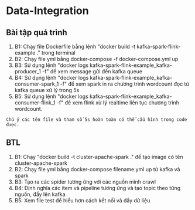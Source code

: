 # Data-Integration

## Bài tập quá trình
1. B1: Chạy file Dockerfile bằng lệnh "docker build -t kafka-spark-flink-example ." trong terminal
2. B2: Chạy file yml bằng docker-compose -f docker-compose.yml up
3. B3: Sử dụng lệnh "docker logs kafka-spark-flink-example_kafka-producer_1 -f" để xem message gửi đến kafka queue
4. B4: Sử dụng lệnh "docker logs kafka-spark-flink-example_kafka-consumer-spark_1 -f" để xem spark in ra chương trình wordcount đọc từ kafka queue xử lý trong 5s
5. B5: Sử dụng lệnh "docker logs kafka-spark-flink-example_kafka-consumer-flink_1 -f" để xem flink xử lý realtime liên tục chương trình wordcount.

```
Chú ý các tên file và tham số 5s hoàn toàn có thể cấu hình trong code được.
```



## BTL
1. B1: Chạy "docker build -t cluster-apache-spark ." để tạo image có tên cluster-apache-spark
2. B2: Chạy file yml bằng docker-compose filename.yml up từ kafka và spark
3. B3: Tạo ra các spider tương ứng với các nguồn mình crawl
4. B4: Định nghĩa các item và pipeline tương ứng và tạo topic theo từng nguồn, đẩy lên kafka
5. B5: Xem file test để hiểu hơn cách kết nối và đẩy dữ liệu

